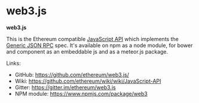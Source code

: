 web3.js
=======

**web3.js**

This is the Ethereum compatible [JavaScript
API](https://github.com/ethereum/wiki/wiki/JavaScript-API) which
implements the [Generic JSON
RPC](https://github.com/ethereum/wiki/wiki/JSON-RPC) spec. It\'s
available on npm as a node module, for bower and component as an
embeddable js and as a meteor.js package.

Links:

-   GitHub: <https://github.com/ethereum/web3.js/>
-   Wiki: <https://github.com/ethereum/wiki/wiki/JavaScript-API>
-   Gitter: <https://gitter.im/ethereum/web3.js>
-   NPM module: <https://www.npmjs.com/package/web3>
